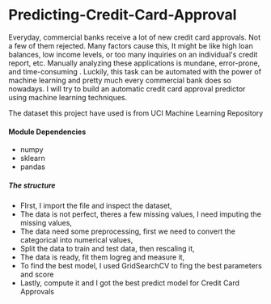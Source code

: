# Predicting-Credit-Card-Approval
Everyday, commercial banks receive a lot of new credit card approvals. Not a few of them rejected. Many factors cause this, It might be like high loan balances, low income levels, or too many inquiries on an individual's credit report, etc. Manually analyzing these applications is mundane, error-prone, and time-consuming . Luckily, this task can be automated with the power of machine learning and pretty much every commercial bank does so nowadays. I will try to build an automatic credit card approval predictor using machine learning techniques.


The dataset this project have used is from UCI Machine Learning Repository


#### Module Dependencies
- numpy
- sklearn
- pandas


##### The structure

- FIrst, I import the file and inspect the dataset,
- The data is not perfect, theres a few missing values, I need imputing the missing values,
- The data need some preprocessing, first we need to convert the categorical into numerical values,
- Split the data to  train and test data, then rescaling it,
- The data is ready, fit them logreg and measure it,
- To find the best model, I used GridSearchCV to fing the best parameters and score
- Lastly, compute it and I got the best predict model for Credit Card Approvals

